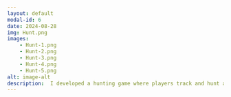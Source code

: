 ```yaml
---
layout: default
modal-id: 6
date: 2024-08-28
img: Hunt.png
images:
    - Hunt-1.png
    - Hunt-2.png
    - Hunt-3.png
    - Hunt-4.png
    - Hunt-5.png
alt: image-alt
description:  I developed a hunting game where players track and hunt animals in a natural environment. The animals follow simple routines, such as feeding, drinking, and resting, and move between different areas to meet these needs. They have basic sensory abilities, like sight and sound, which allow them to detect the player's presence. Depending on the type of animal, their reactions vary; predators might chase the player, while prey will flee if they sense danger. The game emphasizes straightforward, realistic animal behaviors to create an engaging hunting experience.
---
```

